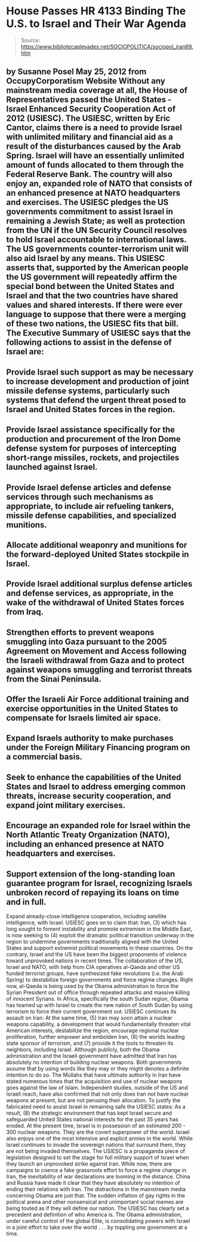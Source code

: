 # House Passes HR 4133 Binding The U.S. to Israel and Their War Agenda

> Source: https://www.bibliotecapleyades.net/SOCIOPOLITICA/sociopol_iran69.htm

by Susanne Posel
May 25, 2012
from
OccupyCorporatism Website
Without any mainstream media coverage at all, the House of Representatives
passed the United States - Israel Enhanced Security Cooperation Act of 2012
(USIESC).
The USIESC,
written by Eric Cantor, claims there is a need to provide
Israel with unlimited military and financial aid as a result of the
disturbances caused by the Arab Spring.
Israel will have an essentially unlimited amount of funds allocated to them
through
the Federal Reserve Bank.
The country will also enjoy an,
expanded role of NATO that consists of an
enhanced presence at NATO headquarters and exercises.
The USIESC pledges the US governments
commitment to assist Israel in remaining a Jewish State; as well as
protection from the UN if the UN Security Council resolves to hold Israel
accountable to international laws.
The US governments counter-terrorism unit will also aid Israel by any
means.
This USIESC asserts that,
supported by the American people the US
government will repeatedly affirm the special bond between the United
States and Israel and that the two countries have shared values and
shared interests.
If there were ever language to suppose that
there were a merging of these two nations, the USIESC fits that bill.
The
Executive Summary of USIESC says that the following actions to assist
in the defense of Israel are:
-
Provide Israel such support as may be
necessary to increase development and production of joint missile
defense systems, particularly such systems that defend the urgent
threat posed to Israel and United States forces in the region.
-
Provide Israel assistance specifically
for the production and procurement of the Iron Dome defense system
for purposes of intercepting short-range missiles, rockets, and
projectiles launched against Israel.
-
Provide Israel defense articles and
defense services through such mechanisms as appropriate, to include
air refueling tankers, missile defense capabilities, and specialized
munitions.
-
Allocate additional weaponry and
munitions for the forward-deployed United States stockpile in
Israel.
-
Provide Israel additional surplus
defense articles and defense services, as appropriate, in the wake
of the withdrawal of United States forces from Iraq.
-
Strengthen efforts to prevent weapons
smuggling into Gaza pursuant to the 2005 Agreement on Movement and
Access following the Israeli withdrawal from Gaza and to protect
against weapons smuggling and terrorist threats from the Sinai
Peninsula.
-
Offer the Israeli Air Force additional
training and exercise opportunities in the United States to
compensate for Israels limited air space.
-
Expand Israels authority to make
purchases under the Foreign Military Financing program on a
commercial basis.
-
Seek to enhance the capabilities of the
United States and Israel to address emerging common threats,
increase security cooperation, and expand joint military exercises.
-
Encourage an expanded role for Israel
within the North Atlantic Treaty Organization (NATO), including an
enhanced presence at NATO headquarters and exercises.
-
Support extension of the long-standing
loan guarantee program for Israel, recognizing Israels unbroken
record of repaying its loans on time and in full.
-
Expand already-close intelligence
cooperation, including satellite intelligence, with Israel.
USIESC goes on
to claim that:
Iran, (3) which has long sought to foment
instability and promote extremism in the Middle East, is now seeking to
(4) exploit the dramatic political transition underway in the region to
undermine governments traditionally aligned with the United States and
support extremist political movements in these countries.
On the contrary, Israel and the US have been the
biggest proponents of violence toward unprovoked nations in recent times.
The collaboration of the US, Israel and NATO,
with help from CIA operatives al-Qaeda and other US funded terrorist groups,
have synthesized fake revolutions (i.e. the Arab Spring) to destabilize
foreign governments and force regime changes.
Right now, al-Qaeda is being used by the Obama administration to force the
Syrian President out of office through repeated attacks and massive killing
of innocent Syrians.
In Africa, specifically the south Sudan region, Obama has teamed up with
Israel to create the new nation of South Sudan by using terrorism to force
their current government out.
USIESC continues
its assault on Iran:
At the same time, (5) Iran may soon attain
a nuclear weapons capability, a development that would fundamentally
threaten vital American interests, destabilize the region, encourage
regional nuclear proliferation, further empower and embolden Iran, (6)
the worlds leading state sponsor of terrorism, and (7) provide it the
tools to threaten its neighbors, including Israel.
Although publicly, both the Obama administration
and the Israeli government have admitted that Iran has absolutely no
intention of building nuclear weapons. Both governments assume that by using
words like they may or they might denotes a definite intention to do so.
The Mullahs that have ultimate authority in Iran have stated numerous times
that the acquisition and use of nuclear weapons goes against the law of
Islam. Independent studies, outside of the US and Israeli reach, have also
confirmed that not only does Iran not have nuclear weapons at present, but
are not perusing their allocation.
To justify the fabricated need to assist Israel in remaining safe the
USIESC states:
As a result, (8) the strategic environment
that has kept Israel secure and safeguarded United States national
interests for the past 35 years has eroded.
At the present time, Israel is in possession of
an estimated 200 - 300 nuclear weapons.
They are the covert superpower of the world.
Israel also enjoys one of the most intensive and explicit armies in the
world. While Israel continues to invade the sovereign nations that surround
them, they are not being invaded themselves.
The USIESC is a propaganda piece of legislation designed to set the stage
for full military support of Israel when they launch an unprovoked strike
against Iran. While now, there are campaigns to coerce a fake grassroots
effort to force a regime change in Iran, the inevitability of war
declarations are looming in the distance.
China and Russia have made it clear that they have absolutely no intention
of ending their relations with Iran.
The distractions in the mainstream media concerning Obama are just that. The
sudden inflation of gay rights in the political arena and other nonsensical
and unimportant social memes are being touted as if they will define our
nation.
The USIESC has clearly set a precedent and definition of who America is.
The Obama administration, under careful control of the global Elite, is
consolidating powers with Israel in a joint effort to take over the world .
. . by toppling one government at a time.
